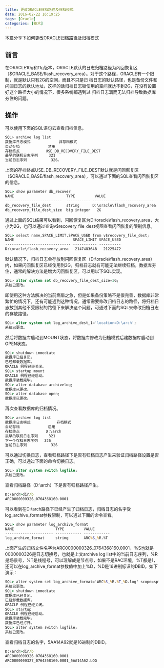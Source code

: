 ```yaml
---
title: 更改ORACLE归档路径及归档模式
date: 2016-02-22 16:19:25
tags: [Oracle]
categories: [技术]
---
```

本篇分享下如何更改ORACLE归档路径及归档模式
<!--more-->

## 前言
在ORACLE10g和11g版本，ORACLE默认的日志归档路径为闪回恢复区 （$ORACLE_BASE/flash_recovery_area）。对于这个路径，ORACLE有一个限制，就是默认只有2G的空间，而且不只是归 档日志的默认路径，也是备份文件和闪回日志的默认地址，这样的话归档日志锁使用的空间就达不到2G，在没有设置好这个路径大小的情况下，很多系统都遇到过 归档日志满而无法归档导致数据库夯住的问题。

## 操作
可以使用下面的SQL语句去查看归档信息。
~~~bash
SQL> archive log list
数据库日志模式             非存档模式
自动存档             禁用
存档终点            USE_DB_RECOVERY_FILE_DEST
最早的联机日志序列     321
当前日志序列           326。
~~~

上面的存档终点USE_DB_RECOVERY_FILE_DEST默认就是闪回恢复区（$ORACLE_BASE/flash_recovery_area），可以通过下面的SQL查看闪回恢复区的信息。
~~~cmd
SQL> show parameter db_recover
NAME                        TYPE         VALUE
--------------------------  ----------- ----------------------------
db_recovery_file_dest       string      D:\oracle\flash_recovery_area
db_recovery_file_dest_size  big integer   2G
~~~

通过上面的SQL结果可以看到，闪回恢复区为D:\oracle\flash_recovery_area，大小为2G，也可以通过查询v$recovery_file_dest视图查看闪回恢复的限制信息。
~~~cmd
SQL> select name,SPACE_LIMIT,SPACE_USED from v$recovery_file_dest;
NAME                           SPACE_LIMIT SPACE_USED
------------------------------ ----------- ----------
D:\oracle\flash_recovery_area   2147483648   21225472
~~~

默认情况下，归档日志会存放到闪回恢复区（D:\oracle\flash_recovery_area）内，如果闪回恢复区已经使用到2G，归档日志就有可能无法继续归档，数据库夯住，通常的解决方法是增大闪回恢复区，可以用以下SQL实现。
~~~sql
SQL> alter system set db_recovery_file_dest_size=3G;
系统已更改。
~~~

即使用这种方法解决的当前燃眉之急，但是如果备份策略不是很完善，数据库非常繁忙的情况下，还有可能遇到这种情况，通常需要修改归档日志的路径，将归档日志放到其他不受限制的路径下来解决这个问题，可通过下面的SQL来修改归档日志的存放路径。
~~~sql
SQL> alter system set log_archive_dest_1='location=D:\arch';
系统已更改。  
~~~

然后将数据库启动到MOUNT状态，将数据库修改为归档模式后建数据库启动到OPEN状态。

~~~cmd
SQL> shutdown immediate
数据库已经关闭。
已经卸载数据库。
ORACLE 例程已经关闭。
SQL> startup mount
ORACLE 例程已经启动。
数据库装载完毕。
SQL> alter database archivelog;
数据库已更改。
SQL> alter database open;
数据库已更改。
~~~

再次查看数据库的归档情况。

~~~cmd
SQL> archive log list
数据库日志模式            存档模式
自动存档             启用
存档终点            D:\arch
最早的联机日志序列     321
下一个存档日志序列   326
当前日志序列           326
~~~

可以通过切换日志，查看归档路径下是否有归档日志产生来验证归档路径设置是否正确，可以通过下面的命令切换日志。

~~~sql
SQL> alter system switch logfile;
系统已更改。  
~~~

查看归档路径（D:\arch）下是否有归档路径产生。

~~~cmd
D:\arch>dir/b
ARC0000000326_0764368160.0001
~~~

可以看到在D:\arch路径下已经产生了归档日志，归档日志的名字受log_archive_format参数限制，可以通过下面的命令查看。

~~~cmd
SQL> show parameter log_archive_format
NAME                   TYPE         VALUE
---------------------- ------------ ------------
log_archive_format     string       ARC%S_%R.%T
~~~

上面产生的归档文件名字为ARC0000000326_0764368160.0001，%S也就是0000000326是日志切换号，也就是上文archive log list中的当前日志序列，%R是场景号，%T是线程号，可以理解成是节点号，如果不是RAC环境，%T都是1，还可以在log_archive_format参数值中加上%D，%D是16进制标识的DBID，如下演示：

~~~cmd
SQL> alter system set log_archive_format='ARC%S_%R.%T_%D.log' scope=spfile;
系统已更改。  
SQL> shutdown immediate
数据库已经关闭。
已经卸载数据库。
ORACLE 例程已经关闭。
SQL> startup
ORACLE 例程已经启动。
数据库装载完毕。
数据库已经打开。
SQL> alter system switch logfile;
系统已更改。
~~~

查看归档日志的名字，5AA14A62就是16进制的DBID。

~~~cmd
D:\arch>dir/b
ARC0000000326_0764368160.0001
ARC0000000327_0764368160.0001_5AA14A62.LOG
~~~